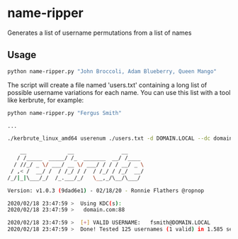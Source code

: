 # name-ripper
Generates a list of username permutations from a list of names

## Usage

```bash
python name-ripper.py "John Broccoli, Adam Blueberry, Queen Mango"
```

The script will create a file named 'users.txt' containing a long list of possible username variations for each name. You can use this list with a tool like kerbrute, for example:

```bash
python name-ripper.py "Fergus Smith"

...

./kerbrute_linux_amd64 userenum ./users.txt -d DOMAIN.LOCAL --dc domain.com

    __             __               __
   / /_____  _____/ /_  _______  __/ /____
  / //_/ _ \/ ___/ __ \/ ___/ / / / __/ _ \
 / ,< /  __/ /  / /_/ / /  / /_/ / /_/  __/
/_/|_|\___/_/  /_.___/_/   \__,_/\__/\___/

Version: v1.0.3 (9dad6e1) - 02/18/20 - Ronnie Flathers @ropnop

2020/02/18 23:47:59 >  Using KDC(s):
2020/02/18 23:47:59 >  	domain.com:88

2020/02/18 23:47:59 >  [+] VALID USERNAME:	 fsmith@DOMAIN.LOCAL
2020/02/18 23:47:59 >  Done! Tested 125 usernames (1 valid) in 1.585 seconds
```
